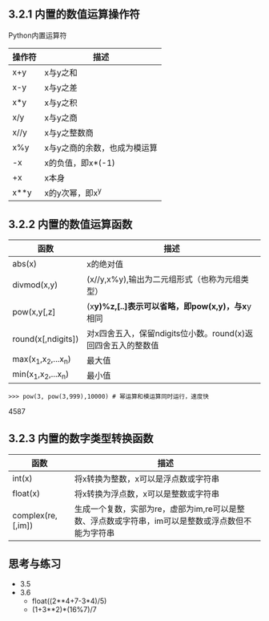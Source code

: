## 3.2.1 内置的数值运算操作符
Python内置运算符

操作符 | 描述
------|----
x+y | x与y之和
x-y | x与y之差
x*y | x与y之积
x/y | x与y之商
x//y | x与y之整数商
x%y | x与y之商的余数，也成为模运算
-x | x的负值，即x*(-1)
+x | x本身
x**y | x的y次幂，即x<sup>y</sup>

## 3.2.2 内置的数值运算函数

函数 | 描述
----|----
abs(x) | x的绝对值
divmod(x,y) | (x//y,x%y),输出为二元组形式（也称为元组类型）
pow(x,y[,z] | (x**y)%z,[..]表示可以省略，即pow(x,y)，与x**y相同
round(x[,ndigits]) | 对x四舍五入，保留ndigits位小数。round(x)返回四舍五入的整数值
max(x<sub>1</sub>,x<sub>2</sub>,...x<sub>n</sub>) | 最大值
min(x<sub>1</sub>,x<sub>2</sub>,...x<sub>n</sub>) | 最小值

    >>> pow(3, pow(3,999),10000) # 幂运算和模运算同时运行，速度快
4587

## 3.2.3 内置的数字类型转换函数

函数 | 描述
----|-----
int(x) | 将x转换为整数，x可以是浮点数或字符串
float(x) | 将x转换为浮点数，x可以是整数或字符串
complex(re,[,im]) | 生成一个复数，实部为re，虚部为im,re可以是整数、浮点数或字符串，im可以是整数或浮点数但不能为字符串

## 思考与练习

- 3.5
- 3.6
  
  - float((2**4+7-3*4)/5)
  - (1+3**2)*(16%7)/7
